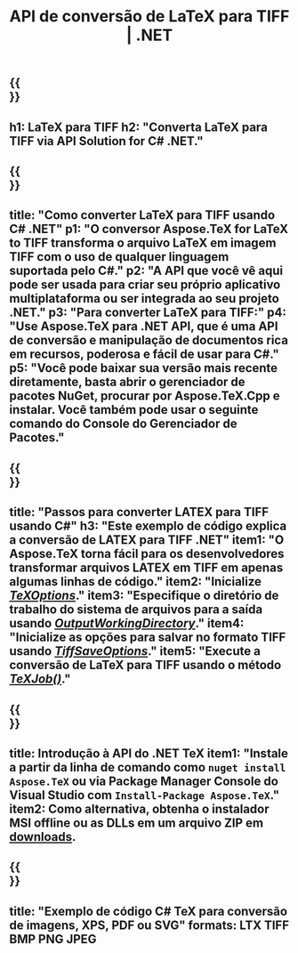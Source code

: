 ﻿---
translation: true
template: /_templates/_conversion-child-net.md
title: API de conversão de LaTeX para TIFF | .NET
description: Funcionalidade de conversão de LaTeX para TIFF. Integre esta biblioteca .NET local em seu projeto ou use aplicativos multiplataforma para converter LaTeX para TIFF.
keywords: 'latex para tiff api net, latex2tiff integre c #'
url: /net/conversion/latex-to-tiff/
family: tex
platformtag: net
feature: conversion
informat: LATEX
outformat: TIFF
otherformats: BMP PNG JPEG PDF SVG XPS
---
{{<section banner>}}
---
h1: LaTeX para TIFF
h2: "Converta LaTeX para TIFF via API Solution for C# .NET."
---

{{<section overview>}}
---
title: "Como converter LaTeX para TIFF usando C# .NET"
p1: "O conversor Aspose.TeX for LaTeX to TIFF transforma o arquivo LaTeX em imagem TIFF com o uso de qualquer linguagem suportada pelo C#."
p2: "A API que você vê aqui pode ser usada para criar seu próprio aplicativo multiplataforma ou ser integrada ao seu projeto .NET."
p3: "Para converter LaTeX para TIFF:"
p4: "Use Aspose.TeX para .NET API, que é uma API de conversão e manipulação de documentos rica em recursos, poderosa e fácil de usar para C#."
p5: "Você pode baixar sua versão mais recente diretamente, basta abrir o gerenciador de pacotes NuGet, procurar por Aspose.TeX.Cpp e instalar. Você também pode usar o seguinte comando do Console do Gerenciador de Pacotes."
---

{{<section feature1>}}
---
title: "Passos para converter LATEX para TIFF usando C#"
h3: "Este exemplo de código explica a conversão de LATEX para TIFF .NET"
item1: "O Aspose.TeX torna fácil para os desenvolvedores transformar arquivos LATEX em TIFF em apenas algumas linhas de código."
item2: "Inicialize [*TeXOptions*](https://reference.aspose.com/tex/net/aspose.tex/texoptions/)."
item3: "Especifique o diretório de trabalho do sistema de arquivos para a saída usando [*OutputWorkingDirectory*](https://reference.aspose.com/tex/net/aspose.tex/texoptions/outputworkingdirectory/)."
item4: "Inicialize as opções para salvar no formato TIFF usando [*TiffSaveOptions*](https://reference.aspose.com/tex/net/aspose.tex.presentation.image/tiffsaveoptions/)."
item5: "Execute a conversão de LaTeX para TIFF usando o método [*TeXJob()*](https://reference.aspose.com/tex/net/aspose.tex/texjob/)."
---

{{<section feature2>}}
---
title: Introdução à API do .NET TeX
item1: "Instale a partir da linha de comando como ```nuget install Aspose.TeX``` ou via Package Manager Console do Visual Studio com ```Install-Package Aspose.TeX```."
item2: Como alternativa, obtenha o instalador MSI offline ou as DLLs em um arquivo ZIP em [downloads](https://releases.aspose.com/tex/net).
---

{{<section widget>}}
---
title: "Exemplo de código C# TeX para conversão de imagens, XPS, PDF ou SVG"
formats: LTX TIFF BMP PNG JPEG
---